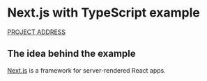 # Next.js with TypeScript example

[PROJECT ADDRESS](https://project-showroom.vercel.app/)

## The idea behind the example

[Next.js](https://github.com/zeit/next.js) is a framework for server-rendered React apps.
